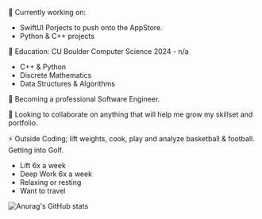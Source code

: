 
 🔭 Currently working on:
  - SwiftUI Porjects to push onto the AppStore.
  - Python & C++ projects

 🦬 Education: CU Boulder Computer Science 2024 - n/a 
 - C++ & Python
 - Discrete Mathematics
 - Data Structures & Algorithms
 
 🌱 Becoming a professional Software Engineer.
 
 👯 Looking to collaborate on anything that will help me grow my skillset and portfolio.

 ⚡ Outside Coding; lift weights, cook, play and analyze basketball & football. Getting into Golf. 
  - Lift 6x a week
  - Deep Work 6x a week
  - Relaxing or resting
  - Want to travel


![Anurag's GitHub stats](https://github-readme-stats.vercel.app/api?username=mitchandrade8&show_icons=true)
 
 <!--
- 🤔 I’m looking for help with ...
- 💬 Ask me about ...
- 📫 How to reach me: ...
- 😄 Pronouns: ...
-
-->


 <!--
✅ Tracking my coding habits



[![GitHub Streak](https://streak-stats.demolab.com?user=mitchandrade8&card_width=600&dates=EBEBEB&background=45%2C383535%2C3D0A4F&fire=D295EB&stroke=D295EB&ring=D295EB&currStreakNum=BF3EEB&currStreakLabel=EB29EB&sideNums=BF3EEB&sideLabels=EB29EB)](https://git.io/streak-stats)

✅ Tracking my rank




[![Mitch's github stats](https://github-readme-stats.vercel.app/api?username=mitchandrade8)](https://github.com/anuraghazra/github-readme-stats)









✅ Languages
















![Top Langs](https://github-readme-stats.vercel.app/api/top-langs/?username=mitchandrade8&size_weight=0.5&count_weight=0.5)
-->
